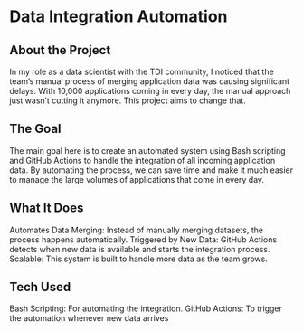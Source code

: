 # Data Integration Automation


## About the Project

In my role as a data scientist with the TDI community, I noticed that the team’s manual process of merging application data was causing significant delays. With 10,000 applications coming in every day, the manual approach just wasn’t cutting it anymore. This project aims to change that.

## The Goal

The main goal here is to create an automated system using Bash scripting and GitHub Actions to handle the integration of all incoming application data. By automating the process, we can save time and make it much easier to manage the large volumes of applications that come in every day.

## What It Does

Automates Data Merging: Instead of manually merging datasets, the process happens automatically.
Triggered by New Data: GitHub Actions detects when new data is available and starts the integration process.
Scalable: This system is built to handle more data as the team grows.

## Tech Used

Bash Scripting: For automating the integration.
GitHub Actions: To trigger the automation whenever new data arrives

